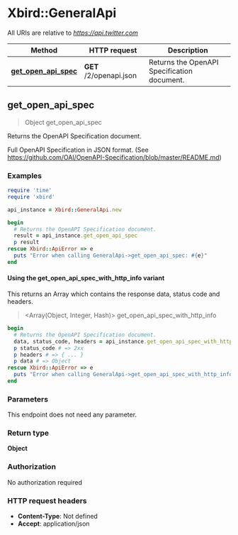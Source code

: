 # Xbird::GeneralApi

All URIs are relative to *https://api.twitter.com*

| Method | HTTP request | Description |
| ------ | ------------ | ----------- |
| [**get_open_api_spec**](GeneralApi.md#get_open_api_spec) | **GET** /2/openapi.json | Returns the OpenAPI Specification document. |


## get_open_api_spec

> Object get_open_api_spec

Returns the OpenAPI Specification document.

Full OpenAPI Specification in JSON format. (See https://github.com/OAI/OpenAPI-Specification/blob/master/README.md)

### Examples

```ruby
require 'time'
require 'xbird'

api_instance = Xbird::GeneralApi.new

begin
  # Returns the OpenAPI Specification document.
  result = api_instance.get_open_api_spec
  p result
rescue Xbird::ApiError => e
  puts "Error when calling GeneralApi->get_open_api_spec: #{e}"
end
```

#### Using the get_open_api_spec_with_http_info variant

This returns an Array which contains the response data, status code and headers.

> <Array(Object, Integer, Hash)> get_open_api_spec_with_http_info

```ruby
begin
  # Returns the OpenAPI Specification document.
  data, status_code, headers = api_instance.get_open_api_spec_with_http_info
  p status_code # => 2xx
  p headers # => { ... }
  p data # => Object
rescue Xbird::ApiError => e
  puts "Error when calling GeneralApi->get_open_api_spec_with_http_info: #{e}"
end
```

### Parameters

This endpoint does not need any parameter.

### Return type

**Object**

### Authorization

No authorization required

### HTTP request headers

- **Content-Type**: Not defined
- **Accept**: application/json

